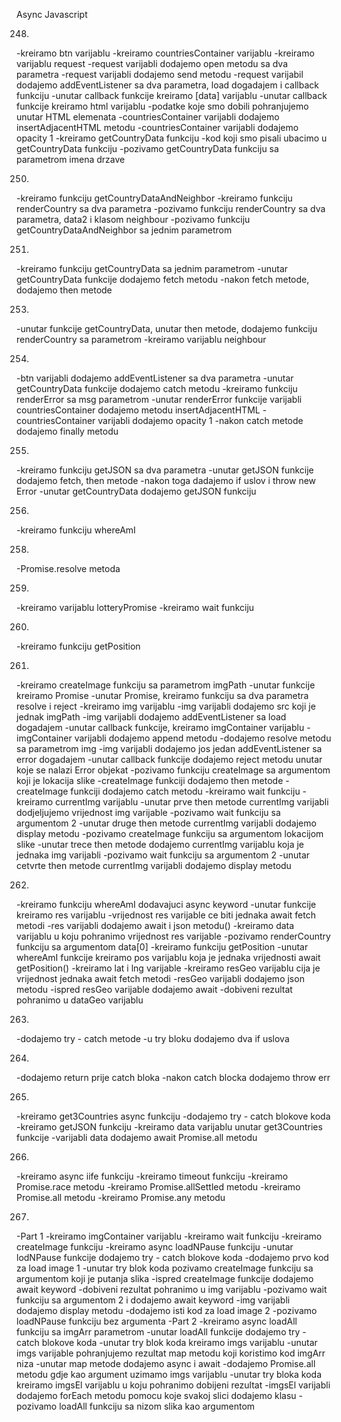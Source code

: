 Async Javascript

248. 
-kreiramo btn varijablu
-kreiramo countriesContainer varijablu
-kreiramo varijablu request
-request varijabli dodajemo open metodu sa dva parametra
-request varijabli dodajemo send metodu
-request varijabil dodajemo addEventListener sa dva parametra, load dogadajem i callback funkciju
-unutar callback funkcije kreiramo [data] varijablu
-unutar callback funkcije kreiramo html varijablu
-podatke koje smo dobili pohranjujemo unutar HTML elemenata
-countriesContainer varijabli dodajemo insertAdjacentHTML metodu
-countriesContainer varijabli dodajemo opacity 1
-kreiramo getCountryData funkciju
-kod koji smo pisali ubacimo u getCountryData funkciju
-pozivamo getCountryData funkciju sa parametrom imena drzave


250. 
-kreiramo funkciju getCountryDataAndNeighbor
-kreiramo funkciju renderCountry sa dva parametra
-pozivamo funkciju renderCountry sa dva parametra, data2 i klasom neighbour
-pozivamo funkciju getCountryDataAndNeighbor sa jednim parametrom


251. 
-kreiramo funkciju getCountryData sa jednim parametrom
-unutar getCountryData funkcije dodajemo fetch metodu
-nakon fetch metode, dodajemo then metode


253. 
-unutar funkcije getCountryData, unutar then metode, dodajemo funkciju renderCountry sa parametrom
-kreiramo varijablu neighbour


254. 
-btn varijabli dodajemo addEventListener sa dva parametra
-unutar getCountryData funkcije dodajemo catch metodu
-kreiramo funkciju renderError sa msg parametrom
-unutar renderError funkcije varijabli countriesContainer dodajemo metodu insertAdjacentHTML
-countriesContainer varijabli dodajemo opacity 1
-nakon catch metode dodajemo finally metodu


255. 
-kreiramo funkciju getJSON sa dva parametra
-unutar getJSON funkcije dodajemo fetch, then metode
-nakon toga dadajemo if uslov i throw new Error
-unutar getCountryData dodajemo getJSON funkciju


256. 
-kreiramo funkciju whereAmI


258. 
-Promise.resolve metoda


259. 
-kreiramo varijablu lotteryPromise
-kreiramo wait funkciju


260. 
-kreiramo funkciju getPosition


261. 
-kreiramo createImage funkciju sa parametrom imgPath
-unutar funkcije kreiramo Promise
-unutar Promise, kreiramo funkciju sa dva parametra resolve i reject
-kreiramo img varijablu
-img varijabli dodajemo src koji je jednak imgPath
-img varijabli dodajemo addEventListener sa load dogadajem
-unutar callback funkcije, kreiramo imgContainer varijablu
-imgContainer varijabli dodajemo append metodu
-dodajemo resolve metodu sa parametrom img
-img varijabli dodajemo jos jedan addEventListener sa error dogadajem
-unutar callback funkcije dodajemo reject metodu unutar koje se nalazi Error objekat
-pozivamo funkciju createImage sa argumentom koji je lokacija slike
-createImage funkciji dodajemo then metode
-createImage funkciji dodajemo catch metodu
-kreiramo wait funkciju
-kreiramo currentImg varijablu
-unutar prve then metode currentImg varijabli dodjeljujemo vrijednost img varijable
-pozivamo wait funkciju sa argumentom 2
-unutar druge then metode currentImg varijabli dodajemo display metodu
-pozivamo createImage funkciju sa argumentom lokacijom slike
-unutar trece then metode dodajemo currentImg varijablu koja je jednaka img varijabli
-pozivamo wait funkciju sa argumentom 2
-unutar cetvrte then metode currentImg varijabli dodajemo display metodu


262. 
-kreiramo funkciju whereAmI dodavajuci async keyword
-unutar funkcije kreiramo res varijablu
-vrijednost res varijable ce biti jednaka await fetch metodi
-res varijabli dodajemo await i json metodu()
-kreiramo data varijablu u koju pohranimo vrijednost res varijable 
-pozivamo renderCountry funkciju sa argumentom data[0]
-kreiramo funkciju getPosition
-unutar whereAmI funkcije kreiramo pos varijablu koja je jednaka vrijednosti await getPosition()
-kreiramo lat i lng varijable
-kreiramo resGeo varijablu cija je vrijednost jednaka await fetch metodi
-resGeo varijabli dodajemo json metodu
-ispred resGeo varijable dodajemo await
-dobiveni rezultat pohranimo u dataGeo varijablu


263. 
-dodajemo try - catch metode
-u try bloku dodajemo dva if uslova


264. 
-dodajemo return prije catch bloka
-nakon catch blocka dodajemo throw err


265. 
-kreiramo get3Countries async funkciju
-dodajemo try - catch blokove koda
-kreiramo getJSON funkciju
-kreiramo data varijablu unutar get3Countries funkcije
-varijabli data dodajemo await Promise.all metodu


266. 
-kreiramo async iife funkciju
-kreiramo timeout funkciju
-kreiramo Promise.race metodu
-kreiramo Promise.allSettled metodu
-kreiramo Promise.all metodu
-kreiramo Promise.any metodu


267. 
-Part 1
-kreiramo imgContainer varijablu
-kreiramo wait funkciju
-kreiramo createImage funkciju
-kreiramo async loadNPause funkciju
-unutar lodNPause funkcije dodajemo try - catch blokove koda
-dodajemo prvo kod za load image 1
-unutar try blok koda pozivamo createImage funkciju sa argumentom koji je putanja slika
-ispred createImage funkcije dodajemo await keyword
-dobiveni rezultat pohranimo u img varijablu
-pozivamo wait funkciju sa argumentom 2 i dodajemo await keyword
-img varijabli dodajemo display metodu
-dodajemo isti kod za load image 2
-pozivamo loadNPause funkciju bez argumenta
-Part 2
-kreiramo async loadAll funkciju sa imgArr parametrom
-unutar loadAll funkcije dodajemo try - catch blokove koda
-unutar try blok koda kreiramo imgs varijablu
-unutar imgs varijable pohranjujemo rezultat map metodu koji koristimo kod imgArr niza
-unutar map metode dodajemo async i await
-dodajemo Promise.all metodu gdje kao argument uzimamo imgs varijablu
-unutar try bloka koda kreiramo imgsEl varijablu u koju pohranimo dobijeni rezultat
-imgsEl varijabli dodajemo forEach metodu pomocu koje svakoj slici dodajemo klasu
-pozivamo loadAll funkciju sa nizom slika kao argumentom 

